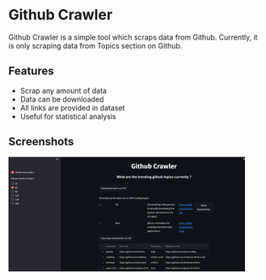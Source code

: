 # Github Crawler

Github Crawler is a simple tool which scraps data from Github.
Currently, it is only scraping data from Topics section on Github.
## Features

- Scrap any amount of data
- Data can be downloaded
- All links are provided in dataset
- Useful for statistical analysis


## Screenshots

![Image link](https://github.com/abhroroy365/githubcrawler/blob/main/sshot1.png)
